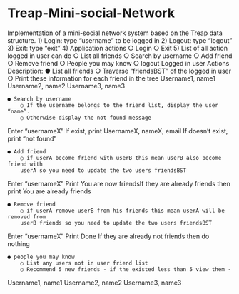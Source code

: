 # Treap-Mini-social-Network
Implementation of a mini-social network system based on the Treap data structure.
	1) Login: type “username” to be logged in 
	2) Logout: type “logout” 
	3) Exit: type “exit”
	4) Application actions
		○ Login
		○ Exit
	5) List of all action logged in user can do 
		○ List all friends 
		○ Search by username 
		○ Add friend 
		○ Remove friend 
		○ People you may know
		○ logout
Logged in user Actions Description:
	● List all friends
		○ Traverse “friendsBST” of the logged in user
		○ Print these information for each friend in the tree
Username1, name1
Username2, name2
Username3, name3

	● Search by username
		○ If the username belongs to the friend list, display the user “name”.
		○ Otherwise display the not found message

Enter “usernameX”
If exist, print
UsernameX, nameX, email
If doesn’t exist, print
“not found”

	● Add friend
		○ if userA become friend with userB this mean userB also become friend with
		userA so you need to update the two users friendsBST

Enter “usernameX”
Print
You are now friendsIf they are already friends then print
You are already friends

	● Remove friend
		○ if userA remove userB from his friends this mean userA will be removed from
		userB friends so you need to update the two users friendsBST

Enter “usernameX”
Print
Done
If they are already not friends then do nothing

	● people you may know
		○ List any users not in user friend list
		○ Recommend 5 new friends - if the existed less than 5 view them -

Username1, name1
Username2, name2
Username3, name3
